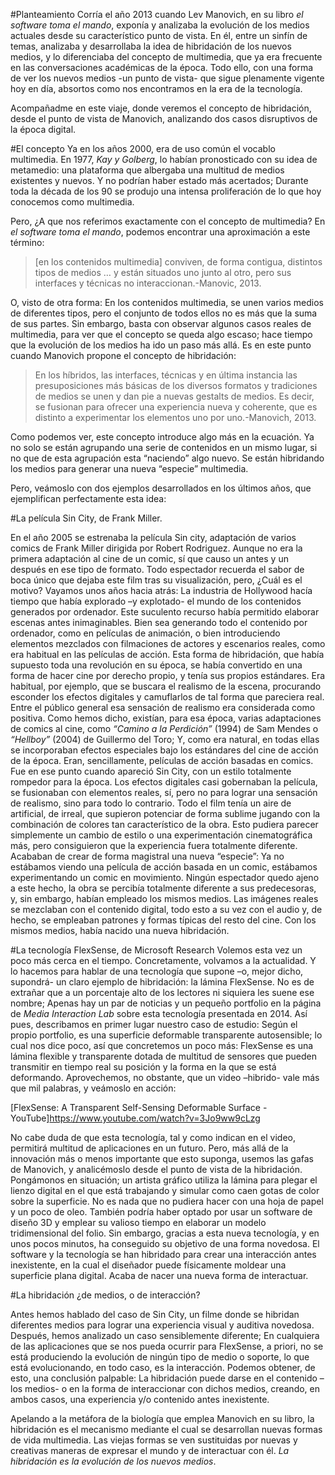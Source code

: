 #Planteamiento
Corría el año 2013 cuando Lev Manovich, en su libro *el software toma el mando*, exponía y analizaba la evolución de los medios actuales desde su característico punto de vista. En él, entre un sinfín de temas, analizaba y desarrollaba la idea de hibridación de los nuevos medios, y lo diferenciaba del concepto de multimedia, que ya era frecuente en las conversaciones académicas de la época. Todo ello, con una forma de ver los nuevos medios -un punto de vista- que sigue plenamente vigente hoy en día, absortos como nos encontramos en la era de la tecnología. 

Acompañadme en este viaje, donde veremos el concepto de hibridación, desde el punto de vista de Manovich, analizando dos casos disruptivos de la época digital. 

#El concepto
Ya en los años 2000, era de uso común el vocablo multimedia. En 1977, *Kay y Golberg*, lo habían pronosticado con su idea de metamedio: una plataforma que albergaba una multitud de medios existentes y nuevos. Y no podrían haber estado más acertados; Durante toda la década de los 90 se produjo una intensa proliferación de lo que hoy conocemos como multimedia. 

Pero, ¿A que nos referimos exactamente con el concepto de multimedia? En *el software toma el mando*, podemos encontrar una aproximación a este término:

>[en los contenidos multimedia] conviven, de forma contigua, distintos tipos de medios … y están situados uno junto al otro, pero sus interfaces y técnicas no interaccionan.-Manovic, 2013.  
>
O, visto de otra forma: En los contenidos multimedia, se unen varios medios de diferentes tipos, pero el conjunto de todos ellos no es más que la suma de sus partes. Sin embargo, basta con observar algunos casos reales de multimedia, para ver que el concepto se queda algo escaso; hace tiempo que la evolución de los medios ha ido un paso más allá. Es en este punto cuando Manovich propone el concepto de hibridación: 

>En los híbridos, las interfaces, técnicas y en última instancia las presuposiciones más básicas de los diversos formatos y tradiciones de medios se unen y dan pie a nuevas gestalts de medios. Es decir, se fusionan para ofrecer una experiencia nueva y coherente, que es distinto a experimentar los elementos uno por uno.-Manovich, 2013. 
>
Como podemos ver, este concepto introduce algo más en la ecuación. Ya no solo se están agrupando una serie de contenidos en un mismo lugar, si no que de esta agrupación esta “naciendo” algo nuevo. Se están hibridando los medios para generar una nueva “especie” multimedia. 

Pero, veámoslo con dos ejemplos desarrollados en los últimos años, que ejemplifican perfectamente esta idea: 



#La película Sin City, de Frank Miller. 

En el año 2005 se estrenaba la película Sin city, adaptación de varios comics de Frank Miller dirigida por Robert Rodriguez. Aunque no era la primera adaptación al cine de un comic, sí que causo un antes y un después en ese tipo de formato. Todo espectador recuerda el sabor de boca único que dejaba este film tras su visualización, pero, ¿Cuál es el motivo?
Vayamos unos años hacia atrás: La industria de Hollywood hacía tiempo que había explorado –y explotado- el mundo de los contenidos generados por ordenador. Este suculento recurso había permitido elaborar escenas antes inimaginables. Bien sea generando todo el contenido por ordenador, como en películas de animación, o bien introduciendo elementos mezclados con filmaciones de actores y escenarios reales, como era habitual en las películas de acción. 
Esta forma de hibridación, que había supuesto toda una revolución en su época, se había convertido en una forma de hacer cine por derecho propio, y tenía sus propios estándares. Era habitual, por ejemplo, que se buscara el realismo de la escena, procurando esconder los efectos digitales y camuflarlos de tal forma que pareciera real. Entre el público general esa sensación de realismo era considerada como positiva. 
Como hemos dicho, existían, para esa época, varias adaptaciones de comics al cine, como *“Camino a la Perdición”* (1994) de Sam Mendes o *“Hellboy”* (2004) de Guillermo del Toro; Y, como era natural, en todas ellas se incorporaban efectos especiales bajo los estándares del cine de acción de la época. 
Eran, sencillamente, películas de acción basadas en comics. 
Fue en ese punto cuando apareció Sin City, con un estilo totalmente rompedor para la época. Los efectos digitales casi gobernaban la película, se fusionaban con elementos reales, sí, pero no para lograr una sensación de realismo, sino para todo lo contrario. Todo el film tenía un aire de artificial, de irreal, que supieron potenciar de forma sublime jugando con la combinación de colores tan característico de la obra. 
Esto pudiera parecer simplemente un cambio de estilo o una experimentación cinematográfica más, pero consiguieron que la experiencia fuera totalmente diferente. Acababan de crear de forma magistral una nueva “especie”: Ya no estábamos viendo una película de acción basada en un comic, estábamos experimentando un comic en movimiento. 
Ningún espectador quedo ajeno a este hecho, la obra se percibía totalmente diferente a sus predecesoras, y, sin embargo, habían empleado los mismos medios. Las imágenes reales se mezclaban con el contenido digital, todo esto a su vez con el audio y, de hecho, se empleaban patrones y formas típicas del resto del cine. 
Con los mismos medios, había nacido una nueva hibridación. 



#La tecnología FlexSense, de Microsoft Research
Volemos esta vez un poco más cerca en el tiempo. Concretamente, volvamos a la actualidad. Y lo hacemos para hablar de una tecnología que supone –o, mejor dicho, supondrá- un claro ejemplo de hibridación: la lámina FlexSense. 
No es de extrañar que a un porcentaje alto de los lectores ni siquiera les suene ese nombre; Apenas hay un par de noticias y un pequeño portfolio en la página de *Media Interaction Lab* sobre esta tecnología presentada en 2014. Así pues, describamos en primer lugar nuestro caso de estudio:
Según el propio portfolio, es una superficie deformable transparente autosensible; lo cual nos dice poco, así que concretemos un poco más: FlexSense es una lámina flexible y transparente dotada de multitud de sensores que pueden transmitir en tiempo real su posición y la forma en la que se está deformando. Aprovechemos, no obstante, que un video –hibrido- vale más que mil palabras, y veámoslo en acción: 

[FlexSense: A Transparent Self-Sensing Deformable Surface - YouTube]https://www.youtube.com/watch?v=3Jo9ww9cLzg

No cabe duda de que esta tecnología, tal y como indican en el video, permitirá multitud de aplicaciones en un futuro. Pero, más allá de la innovación más o menos importante que esto suponga, usemos las gafas de Manovich, y analicémoslo desde el punto de vista de la hibridación. 
Pongámonos en situación; un artista gráfico utiliza la lámina para plegar el lienzo digital en el que está trabajando y simular como caen gotas de color sobre la superficie. No es nada que no pudiera hacer con una hoja de papel y un poco de oleo. También podría haber optado por usar un software de diseño 3D y emplear su valioso tiempo en elaborar un modelo tridimensional del folio. Sin embargo, gracias a esta nueva tecnología, y en unos pocos minutos, ha conseguido su objetivo de una forma novedosa. 
El software y la tecnología se han hibridado para crear una interacción antes inexistente, en la cual el diseñador puede físicamente moldear una superficie plana digital. Acaba de nacer una nueva forma de interactuar. 

#La hibridación ¿de medios, o de interacción?

Antes hemos hablado del caso de Sin City, un filme donde se hibridan diferentes medios para lograr una experiencia visual y auditiva novedosa. Después, hemos analizado un caso sensiblemente diferente; En cualquiera de las aplicaciones que se nos pueda ocurrir para FlexSense, a priori, no se está produciendo la evolución de ningún tipo de medio o soporte, lo que está evolucionando, en todo caso, es la interacción.
Podemos obtener, de esto, una conclusión palpable: La hibridación puede darse en el contenido –los medios- o en la forma de interaccionar con dichos medios, creando, en ambos casos, una experiencia y/o contenido antes inexistente. 


Apelando a la metáfora de la biología que emplea Manovich en su libro, la hibridación es el mecanismo mediante el cual se desarrollan nuevas formas de vida multimedia. Las viejas formas se ven sustituidas por nuevas y creativas maneras de expresar el mundo y de interactuar con él.
*La hibridación es la evolución de los nuevos medios*. 
